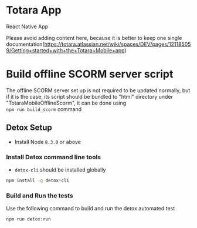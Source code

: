 # Totara App

React Native App

Please avoid adding content here, because it is better to keep one single documentation(https://totara.atlassian.net/wiki/spaces/DEV/pages/121185059/Getting+started+with+the+Totara+Mobile+app)

# Build offline SCORM server script

The offline SCORM server set up is not required to be updated normally, but if it is the case, its script should be bundled to "html" directory under "TotaraMobileOfflineScorm", it can be done using  
`npm run build_scorm` command

## Detox Setup

- Install Node `8.3.0` or above

### Install Detox command line tools

- `detox-cli` should be installed globally

```sh
npm install -g detox-cli
```

### Build and Run the tests

Use the following command to build and run the detox automated test

```sh
npm run detox:run
```
